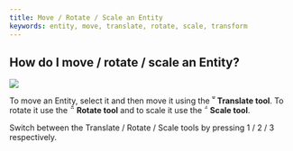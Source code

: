 ```yaml
---
title: Move / Rotate / Scale an Entity
keywords: entity, move, translate, rotate, scale, transform
---
```


## How do I move / rotate / scale an Entity?

<img src="https://s3-eu-west-1.amazonaws.com/static.playcanvas.com/instructions/transform.gif"/>

To move an Entity, select it and then move it using the **<span class="font-icon">&#57617;</span> Translate tool**. To rotate it use the **<span class="font-icon">&#57619;</span> Rotate tool** and to scale it use the **<span class="font-icon">&#57618;</span> Scale tool**.

Switch between the Translate / Rotate / Scale tools by pressing 1 / 2 / 3 respectively.